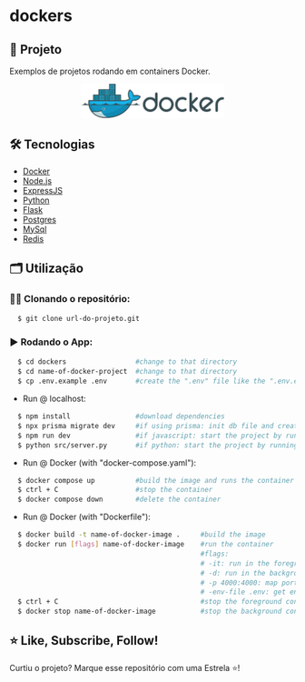 # dockers

## 🚀 Projeto
Exemplos de projetos rodando em containers Docker.

<div align="center">
  <img width="50%" src="/github_assets/docker_logo.png" alt="docker logo"/>
</div>

## 🛠️ Tecnologias
- [Docker](https://www.docker.com)
- [Node.js](https://nodejs.org/en)
- [ExpressJS](https://expressjs.com)
- [Python](https://www.python.org)
- [Flask](https://flask.palletsprojects.com/en/3.0.x/#)
- [Postgres](https://www.postgresql.org)
- [MySql](https://www.mysql.com)
- [Redis](https://redis.io)

## 🗂️ Utilização

### 🐑🐑 Clonando o repositório:

```bash
  $ git clone url-do-projeto.git
```

### ▶️ Rodando o App:

```bash
  $ cd dockers                 #change to that directory
  $ cd name-of-docker-project  #change to that directory
  $ cp .env.example .env       #create the ".env" file like the ".env.example" file
```

- Run @ localhost:
```bash
  $ npm install                #download dependencies
  $ npx prisma migrate dev     #if using prisma: init db file and create tables 
  $ npm run dev                #if javascript: start the project by running the package.json script
  $ python src/server.py       #if python: start the project by running the src/server.py file
```

- Run @ Docker (with "docker-compose.yaml"):
```bash
  $ docker compose up          #build the image and runs the container
  $ ctrl + C                   #stop the container
  $ docker compose down        #delete the container
```

- Run @ Docker (with "Dockerfile"):
```bash
  $ docker build -t name-of-docker-image .     #build the image
  $ docker run [flags] name-of-docker-image    #run the container
                                               #flags:
                                               # -it: run in the foreground
                                               # -d: run in the background
                                               # -p 4000:4000: map port used by the host -> port used by the container
                                               # -env-file .env: get environment vars from the ".env" file
  $ ctrl + C                                   #stop the foreground container
  $ docker stop name-of-docker-image           #stop the background container
```

## ⭐ Like, Subscribe, Follow!
Curtiu o projeto? Marque esse repositório com uma Estrela ⭐!
